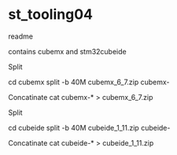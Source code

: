 # st_tooling04
readme

contains cubemx and stm32cubeide

Split

cd cubemx
split -b 40M  cubemx_6_7.zip cubemx-

Concatinate
cat cubemx-* > cubemx_6_7.zip
               
Split

cd cubeide
split -b 40M   cubeide_1_11.zip  cubeide-                

Concatinate
cat cubeide-* >  cubeide_1_11.zip


